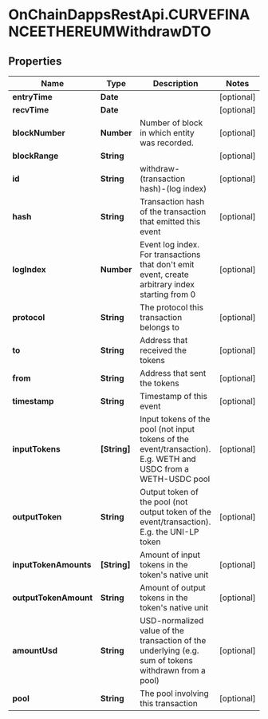 # OnChainDappsRestApi.CURVEFINANCEETHEREUMWithdrawDTO

## Properties

Name | Type | Description | Notes
------------ | ------------- | ------------- | -------------
**entryTime** | **Date** |  | [optional] 
**recvTime** | **Date** |  | [optional] 
**blockNumber** | **Number** | Number of block in which entity was recorded. | [optional] 
**blockRange** | **String** |  | [optional] 
**id** | **String** | withdraw-(transaction hash)-(log index) | [optional] 
**hash** | **String** | Transaction hash of the transaction that emitted this event | [optional] 
**logIndex** | **Number** | Event log index. For transactions that don&#39;t emit event, create arbitrary index starting from 0 | [optional] 
**protocol** | **String** | The protocol this transaction belongs to | [optional] 
**to** | **String** | Address that received the tokens | [optional] 
**from** | **String** | Address that sent the tokens | [optional] 
**timestamp** | **String** | Timestamp of this event | [optional] 
**inputTokens** | **[String]** | Input tokens of the pool (not input tokens of the event/transaction). E.g. WETH and USDC from a WETH-USDC pool | [optional] 
**outputToken** | **String** | Output token of the pool (not output token of the event/transaction). E.g. the UNI-LP token | [optional] 
**inputTokenAmounts** | **[String]** | Amount of input tokens in the token&#39;s native unit | [optional] 
**outputTokenAmount** | **String** | Amount of output tokens in the token&#39;s native unit | [optional] 
**amountUsd** | **String** | USD-normalized value of the transaction of the underlying (e.g. sum of tokens withdrawn from a pool) | [optional] 
**pool** | **String** | The pool involving this transaction | [optional] 


